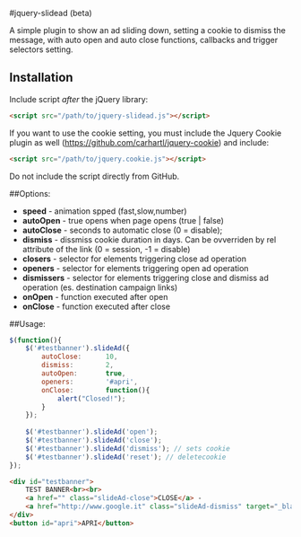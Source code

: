 #jquery-slidead (beta)

A simple plugin to show an ad sliding down, setting a cookie to dismiss the message, with auto open and auto close functions, callbacks and trigger selectors setting.

## Installation

Include script *after* the jQuery library:
```html
<script src="/path/to/jquery-slidead.js"></script>
```
If you want to use the cookie setting, you must include the Jquery Cookie plugin as well (https://github.com/carhartl/jquery-cookie) and include:
```html
<script src="/path/to/jquery.cookie.js"></script>
```
Do not include the script directly from GitHub.

##Options:

* **speed** - animation spped (fast,slow,number)
* **autoOpen** - true opens when page opens (true | false)
* **autoClose** - seconds to automatic close (0 = disable);
* **dismiss** - dissmiss cookie duration in days. Can be ovverriden by rel attribute of the link (0 = session, -1 = disable)
* **closers** - selector for elements triggering close ad operation
* **openers** - selector for elements triggering open ad operation
* **dismissers** - selector for elements triggering close and dismiss ad operation (es. destination campaign links)
* **onOpen** - function executed after open
* **onClose** - function executed after close

##Usage:
```javascript
$(function(){
	$('#testbanner').slideAd({
		autoClose:		10,
		dismiss:		2,
		autoOpen:		true,
		openers:		'#apri',
		onClose:		function(){
			alert("Closed!");
		}
	});
	
	$('#testbanner').slideAd('open');
	$('#testbanner').slideAd('close');
	$('#testbanner').slideAd('dismiss'); // sets cookie
	$('#testbanner').slideAd('reset'); // deletecookie
});
```
```html
<div id="testbanner">
	TEST BANNER<br><br>
	<a href="" class="slideAd-close">CLOSE</a> -
	<a href="http://www.google.it" class="slideAd-dismiss" target="_blank" rel="4">DONE</a>
</div>
<button id="apri">APRI</button>
```
